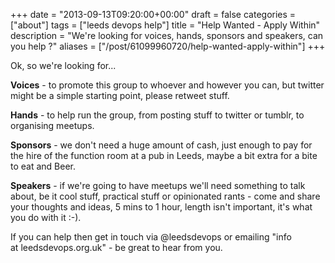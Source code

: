 +++
date = "2013-09-13T09:20:00+00:00"
draft = false
categories = ["about"]
tags = ["leeds devops help"]
title = "Help Wanted - Apply Within"
description = "We're looking for voices, hands, sponsors and speakers, can you help ?"
aliases = ["/post/61099960720/help-wanted-apply-within"]
+++
<p>Ok, so we're looking for...</p>
<p><strong>Voices</strong> - to promote this group to whoever and however you can, but twitter might be a simple starting point, please retweet stuff.</p>
<p><strong>Hands</strong> - to help run the group, from posting stuff to twitter or tumblr, to organising meetups.</p>
<p><strong>Sponsors</strong> - we don't need a huge amount of cash, just enough to pay for the hire of the function room at a pub in Leeds, maybe a bit extra for a bite to eat and Beer.&nbsp;</p>
<p><strong>Speakers</strong> - if we're going to have meetups we'll need something to talk about, be it cool stuff, practical stuff or opinionated rants - come and share your thoughts and ideas, 5 mins to 1 hour,&nbsp;length isn't important, it's what you do with it :-).</p>
<p>If you can help then get in touch via @leedsdevops or emailing "info at&nbsp;leedsdevops.org.uk" - be great to hear from you.</p>
<p>&nbsp;</p>